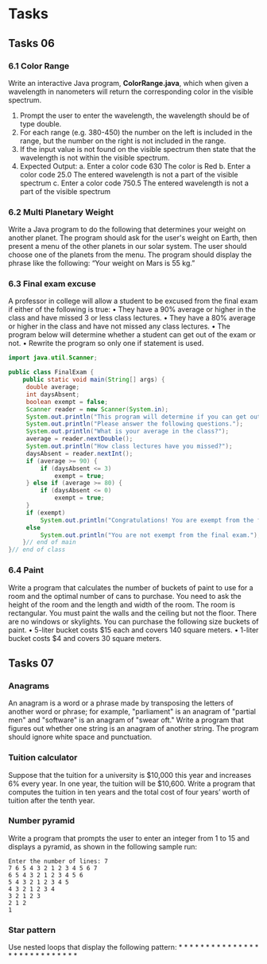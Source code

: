 # Tasks

## Tasks 06

### 6.1 Color Range

Write an interactive Java program, **ColorRange.java**, which when given a wavelength in nanometers will return the corresponding color in the visible spectrum.

1. Prompt the user to enter the wavelength, the wavelength should be of type double.
2. For each range (e.g. 380-450) the number on the left is included in the range, but the number on the right is not included in the range.
3. If the input value is not found on the visible spectrum then state that the wavelength is not within the visible spectrum.
4. Expected Output:
  a. Enter a color code
     630
     The color is Red
  b. Enter a color code
     25.0
     The entered wavelength is not a part of the visible spectrum
  c. Enter a color code
     750.5
     The entered wavelength is not a part of the visible spectrum


### 6.2 Multi Planetary Weight

Write a Java program to do the following that determines your weight on another planet. The program should ask
for the user's weight on Earth, then present a menu of the other planets in our solar system. The user should
choose one of the planets from the menu. The program should display the phrase like the following: “Your weight on Mars is 55 kg.”


### 6.3 Final exam excuse

A professor in college will allow a student to be excused from the final exam if either of the following is true:
• They have a 90% average or higher in the class and have missed 3 or less class lectures.
• They have a 80% average or higher in the class and have not missed any class lectures.
• The program below will determine whether a student can get out of the exam or not.
• Rewrite the program so only one if statement is used.

```java
import java.util.Scanner;

public class FinalExam {
    public static void main(String[] args) {
   	 double average;
   	 int daysAbsent;
   	 boolean exempt = false;
   	 Scanner reader = new Scanner(System.in);
   	 System.out.println("This program will determine if you can get out of the final exam.");
   	 System.out.println("Please answer the following questions.");
   	 System.out.println("What is your average in the class?");
   	 average = reader.nextDouble();
   	 System.out.println("How class lectures have you missed?");
   	 daysAbsent = reader.nextInt();
   	 if (average >= 90) {
   		 if (daysAbsent <= 3)
   			 exempt = true;
   	 } else if (average >= 80) {
   		 if (daysAbsent <= 0)
   			 exempt = true;
   	 }
   	 if (exempt)
   		 System.out.println("Congratulations! You are exempt from the final exam.");
   	 else
   		 System.out.println("You are not exempt from the final exam.");
    }// end of main
}// end of class

```

### 6.4 Paint

Write a program that calculates the number of buckets of paint to use for a room and the optimal number of cans to
purchase.
You need to ask the height of the room and the length and width of the room. The room is rectangular. You must
paint the walls and the ceiling but not the floor. There are no windows or skylights. You can purchase the following
size buckets of paint.
• 5-liter bucket costs $15 each and covers 140 square meters.
• 1-liter bucket costs $4 and covers 30 square meters.

## Tasks 07

### Anagrams
An anagram is a word or a phrase made by transposing the letters of another word or phrase; for example, "parliament" is an anagram of "partial men" and "software" is an anagram of "swear oft." Write a program that figures out whether one string is an anagram of another string. The program should ignore white space and punctuation.

### Tuition calculator
Suppose that the tuition for a university is $10,000 this year and increases 6% every year. In one year, the tuition will be $10,600. Write a program that computes the tuition in ten years and the total cost of four years’ worth of tuition after the tenth year.

### Number pyramid

Write a program that prompts the user to enter an integer from 1 to 15 and displays a pyramid, as shown in the following sample run:

```
Enter the number of lines: 7
7 6 5 4 3 2 1 2 3 4 5 6 7
6 5 4 3 2 1 2 3 4 5 6
5 4 3 2 1 2 3 4 5
4 3 2 1 2 3 4
3 2 1 2 3
2 1 2
1
```

### Star pattern 

Use nested loops that display the following pattern:
 \* \* \* \* \* \* \*
  \* \* \* \* \* \*
     \* \* \* \* \*
       \* \* \* \*
         \* \* \*
           \* \*
             \*




